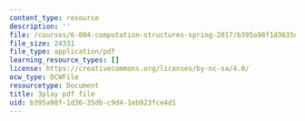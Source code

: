 ```yaml
---
content_type: resource
description: ''
file: /courses/6-004-computation-structures-spring-2017/b395a98f1d3635dbc9d41eb923fce4d1_1eIFnKOZ-oY.pdf
file_size: 24331
file_type: application/pdf
learning_resource_types: []
license: https://creativecommons.org/licenses/by-nc-sa/4.0/
ocw_type: OCWFile
resourcetype: Document
title: 3play pdf file
uid: b395a98f-1d36-35db-c9d4-1eb923fce4d1
---
```

